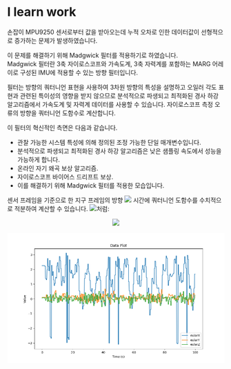 # I learn work

손잡이 MPU9250 센서로부터 값을 받아오는데 누적 오차로 인한 데이터값이 선형적으로 증가하는 문제가 발생하였습니다.

이 문제를 해결하기 위해 Madgwick 필터를 적용하기로 하였습니다.<br>
Madgwick 필터란 3축 자이로스코프와 가속도계, 3축 자력계를 포함하는 MARG 어레이로 구성된 IMU에 적용할 수 있는 방향 필터입니다.

필터는 방향의 쿼터니언 표현을 사용하여 3차원 방향의 특성을 설명하고 오일러 각도 표현과 관련된 특이성의 영향을 받지 않으므로 분석적으로 파생되고 최적화된 경사 하강 알고리즘에서 가속도계 및 자력계 데이터를 사용할 수 있습니다. 자이로스코프 측정 오류의 방향을 쿼터니언 도함수로 계산합니다.

이 필터의 혁신적인 측면은 다음과 같습니다.

- 관찰 가능한 시스템 특성에 의해 정의된 조정 가능한 단일 매개변수입니다.
- 분석적으로 파생되고 최적화된 경사 하강 알고리즘은 낮은 샘플링 속도에서 성능을 가능하게 합니다.
- 온라인 자기 왜곡 보상 알고리즘.
- 자이로스코프 바이어스 드리프트 보상.
- 이를 해결하기 위해 Madgwick 필터를 적용한 모습입니다.

센서 프레임을 기준으로 한 지구 프레임의 방향 
<img src="https://latex.codecogs.com/png.image?\dpi{110}&space;q_{w,t}=[q_{w},q_{w},q_{w},q_{w}]"> 시간에
쿼터니언 도함수를 수치적으로 적분하여 계산할 수 있습니다.
<img src="https://latex.codecogs.com/png.image?\dpi{110}\dot{q_{t}}=\frac{1}{2}q_{t-1}w_{t}">처럼:
<p align="center">
    <img src="https://latex.codecogs.com/png.image?\dpi{110}&space;q_{w,t}=q_{t-1}&plus;\dot{q}_{w,t}\Delta&space;t=q_{t-1}&plus;\frac{1}{2}(q_{t-1}\omega&space;_t)\Delta&space;t">
</p>

<p align="left">
    <img src="./madwgick.png">
</p>